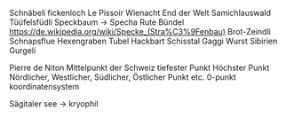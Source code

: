 Schnäbeli
fickenloch
Le Pissoir
Wienacht 
End der Welt
Samichlauswald
Tüüfelsfüdli
Speckbaum -> Specha Rute Bündel https://de.wikipedia.org/wiki/Specke_(Stra%C3%9Fenbau)
Brot-Zeindli
Schnapsflue
Hexengraben
Tubel
Hackbart
Schisstal
Gaggi
Wurst
Sibirien
Gurgeli


Pierre de Niton
Mittelpunkt der Schweiz
tiefester Punkt
Höchster Punkt
Nördlicher, Westlicher, Südlicher, Östlicher Punkt etc.
0-punkt koordinatensystem

Sägitaler see -> kryophil